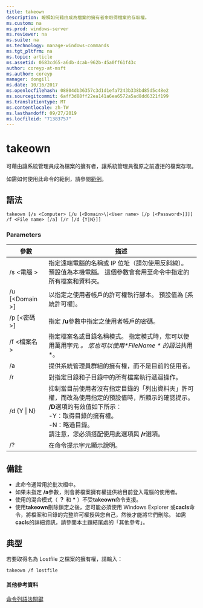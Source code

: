 ```yaml
---
title: takeown
description: 瞭解如何藉由成為檔案的擁有者來取得檔案的存取權。
ms.custom: na
ms.prod: windows-server
ms.reviewer: na
ms.suite: na
ms.technology: manage-windows-commands
ms.tgt_pltfrm: na
ms.topic: article
ms.assetid: 0683cd65-a6db-4cab-962b-45a0ff61f43c
author: coreyp-at-msft
ms.author: coreyp
manager: dongill
ms.date: 10/16/2017
ms.openlocfilehash: 08804db36357c3d1d1efa7243b338bd85d5c48e2
ms.sourcegitcommit: 6aff3d88ff22ea141a6ea6572a5ad8dd6321f199
ms.translationtype: MT
ms.contentlocale: zh-TW
ms.lasthandoff: 09/27/2019
ms.locfileid: "71383757"
---
```

# <a name="takeown"></a>takeown

可藉由讓系統管理員成為檔案的擁有者，讓系統管理員復原之前遭拒的檔案存取。

如需如何使用此命令的範例，請參閱[範例](#BKMK_examples)。

## <a name="syntax"></a>語法

```
takeown [/s <Computer> [/u [<Domain>\]<User name> [/p [<Password>]]]] /f <File name> [/a] [/r [/d {Y|N}]]
```

### <a name="parameters"></a>Parameters

|參數|描述|
|---------|-----------|
|/s \<電腦 >|指定遠端電腦的名稱或 IP 位址（請勿使用反斜線）。 預設值為本機電腦。 這個參數會套用至命令中指定的所有檔案和資料夾。|
|/u [\<Domain >\]<User name>|以指定之使用者帳戶的許可權執行腳本。 預設值為 [系統許可權]。|
|/p [\<密碼 >]|指定 **/u**參數中指定之使用者帳戶的密碼。|
|/f \<檔案名 >|指定檔案名或目錄名稱模式。 指定模式時，您可以使用萬用字元 *。 您也可以使用\*FileName * 的語法*共用*。|
|/a|提供系統管理員群組的擁有權，而不是目前的使用者。|
|/r|對指定目錄和子目錄中的所有檔案執行遞迴操作。|
|/d {Y \| N}|抑制當目前使用者沒有指定目錄的「列出資料夾」許可權，而改為使用指定的預設值時，所顯示的確認提示。 **/D**選項的有效值如下所示：</br>-Y：取得目錄的擁有權。</br>-N：略過目錄。</br>請注意，您必須搭配使用此選項與 **/r**選項。|
|/?|在命令提示字元顯示說明。|

## <a name="remarks"></a>備註

-   此命令通常用於批次檔中。
-   如果未指定 **/a**參數，則會將檔案擁有權提供給目前登入電腦的使用者。
-   使用的混合模式（ **？** 和 **&#42;** ）不受**takeown**命令支援。
-   使用**takeown**刪除鎖定之後，您可能必須使用 Windows Explorer 或**cacls**命令，將檔案和目錄的完整許可權授與您自己，然後才能將它們刪除。 如需**cacls**的詳細資訊，請參閱本主題結尾處的「其他參考」。

## <a name="BKMK_examples"></a>典型

若要取得名為 Lostfile 之檔案的擁有權，請輸入：
```
takeown /f lostfile
```

#### <a name="additional-references"></a>其他參考資料

[命令列語法關鍵](command-line-syntax-key.md)